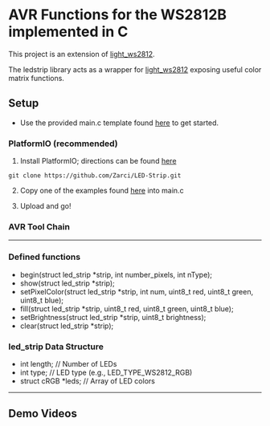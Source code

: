 # AVR Functions for the WS2812B implemented in C
This project is an extension of [light_ws2812](https://github.com/cpldcpu/light_ws2812).

The ledstrip library acts as a wrapper for [light_ws2812](https://github.com/cpldcpu/light_ws2812) exposing useful color matrix functions.


## Setup
- Use the provided main.c template found [here](https://github.com/Zarci/LED-Strip/blob/main/PlatformIO/src/main.c) to get started.

### PlatformIO (recommended) 

1. Install PlatformIO; directions can be found [here](https://github.com/Zarci/LED-Strip/blob/main/Ece484_platformio.pdf)

```git clone https://github.com/Zarci/LED-Strip.git```

2. Copy one of the examples found [here](https://github.com/Zarci/LED-Strip/tree/main/PlatformIO/test/Examples) into main.c

3. Upload and go!

### AVR Tool Chain

---
### Defined functions
- begin(struct led_strip *strip, int number_pixels, int nType);
- show(struct led_strip *strip);
- setPixelColor(struct led_strip *strip, int num, uint8_t red, uint8_t green, uint8_t blue);
- fill(struct led_strip *strip, uint8_t red, uint8_t green, uint8_t blue);
- setBrightness(struct led_strip *strip, uint8_t brightness);
- clear(struct led_strip *strip);

### led_strip Data Structure
- int length;             // Number of LEDs
- int type;               // LED type (e.g., LED_TYPE_WS2812_RGB)
- struct cRGB *leds;      // Array of LED colors

---

## Demo Videos




##

